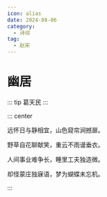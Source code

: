 ```yaml
---
icon: alias
date: 2024-08-06
category:
  - 诗词
tag:
  - 赵宋
---
```


# 幽居

<!-- more -->

::: tip
葛天民
:::

::: center

远怀日与静相宜，山色窥帘涧撼扉。

野草自花聊献笑，重云不雨谩垂衣。

人间事业难争长，睡里工夫独造微。

却怪蒙庄独寐语，梦为蝴蝶未忘机。

:::